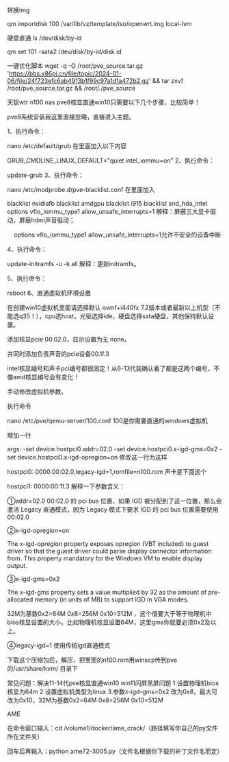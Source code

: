 转换img

qm importdisk 100 /var/lib/vz/template/iso/openwrt.img local-lvm

硬盘直通
ls /dev/disk/by-id

qm set 101 -sata2 /dev/disk/by-id/disk id


一键优化脚本
wget -q -O /root/pve_source.tar.gz 'https://bbs.x86pi.cn/file/topic/2024-01-06/file/24f723efc6ab4913b1f99c97a1d1a472b2.gz' && tar zxvf /root/pve_source.tar.gz && /root/./pve_source







天钡wtr n100 nas pve8核显直通win10只需要以下几个步骤，比较简单！

pve8系统安装我这里直接忽略，直接进入主题。

1、执行命令：

nano /etc/default/grub
在里面加入以下内容

GRUB_CMDLINE_LINUX_DEFAULT="quiet intel_iommu=on"
2、执行命令：

update-grub
3、执行命令：

nano /etc/modprobe.d/pve-blacklist.conf
在里面加入

blacklist nvidiafb
blacklist amdgpu
blacklist i915
blacklist snd_hda_intel
options vfio_iommu_type1 allow_unsafe_interrupts=1
解释：屏蔽三大显卡驱动，屏蔽hdmi声音驱动；

    options vfio_iommu_type1 allow_unsafe_interrupts=1允许不安全的设备中断

4、执行命令：

update-initramfs -u -k all
解释：更新initramfs。

5、执行命令：

reboot
6、直通虚拟机环境设置

在创建win10虚拟机里面请选择默认 ovmf+i440fx 7.2版本或者最新以上机型（不能选q35！），cpu选host，光驱选择ide，硬盘选择sata硬盘，其他保持默认设置。

添加核显pcie 00.02.0，显示设置为无 none。

并同时添加负责声音的pcie设备00.1f.3

intel核显编号和声卡pci编号都很固定！从6-13代我确认看了都是这两个编号，不像amd核显编号会有变化！

手动修改虚拟机参数。

执行命令

nano /etc/pve/qemu-server/100.conf
100是你需要直通的windows虚拟机

增加一行 

args: -set device.hostpci0.addr=02.0 -set device.hostpci0.x-igd-gms=0x2 -set device.hostpci0.x-igd-opregion=on
修改这一行为这样

hostpci0: 0000:00:02.0,legacy-igd=1,romfile=n100.rom
声卡是下面这个

hostpci1: 0000:00:1f.3
解释一下参数含义：

①addr=02.0 00:02.0 的 pci bus 位置，如果 IGD 被分配到了这一位置，那么会激活 Legacy 直通模式，因为 Legacy 模式下要求 IGD 的 pci bus 位置需要使用 00:02.0

②x-igd-opregion=on 

The x-igd-opregion property exposes opregion (VBT included) to guest driver so that the guest driver could parse display connector information from. This property mandatory for the Windows VM to enable display output.

③x-igd-gms=0x2

The x-igd-gms property sets a value multiplied by 32 as the amount of pre-allocated memory (in units of MB) to support IGD in VGA modes.

32M为基数0x2=64M 0x8=256M 0x10=512M ，这个值要大于等于物理机中bios核显设置的大小。比如物理机核显设置64M，这里gms你就要必须0x2及以上。

④legacy-igd=1 使用传统igd直通模式

下载这个压缩包后，解压，把里面的n100.rom用winscp传到pve的/usr/share/kvm/ 目录下

常见问题：解决11-14代pve核显直通win10 win11闪屏黑屏问题
1.设置物理机bios核显为64m
2.设置虚拟机类型为linux
3.参数x-igd-gms=0x2 改为0x8，最大可改为0x10，32M为基数0x2=64M 0x8=256M 0x10=512M

AME

在命令窗口输入：cd /volume1/docker/ame_crack/（路径填写你自己的py文件所在文件夹）

回车后再输入：python ame72-3005.py（文件名根据你下载的补丁文件名而定）
